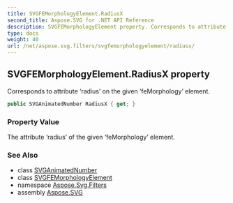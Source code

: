 ```yaml
---
title: SVGFEMorphologyElement.RadiusX
second_title: Aspose.SVG for .NET API Reference
description: SVGFEMorphologyElement property. Corresponds to attribute radius on the given feMorphology element
type: docs
weight: 40
url: /net/aspose.svg.filters/svgfemorphologyelement/radiusx/
---
```

## SVGFEMorphologyElement.RadiusX property

Corresponds to attribute ‘radius’ on the given ‘feMorphology’ element.

```csharp
public SVGAnimatedNumber RadiusX { get; }
```

### Property Value

The attribute ‘radius’ of the given ‘feMorphology’ element.

### See Also

* class [SVGAnimatedNumber](../../../aspose.svg.datatypes/svganimatednumber/)
* class [SVGFEMorphologyElement](../)
* namespace [Aspose.Svg.Filters](../../../aspose.svg.filters/)
* assembly [Aspose.SVG](../../../)
